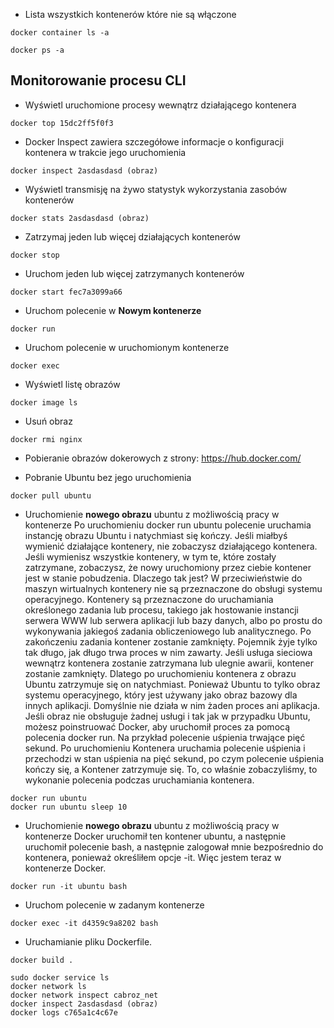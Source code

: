 * Lista wszystkich kontenerów które nie są włączone 

```shell
docker container ls -a
```

```shell
docker ps -a
```

## Monitorowanie procesu CLI

* Wyświetl uruchomione procesy wewnątrz działającego kontenera 
```shell
docker top 15dc2ff5f0f3
```

* Docker Inspect zawiera szczegółowe informacje o konfiguracji kontenera w trakcie jego uruchomienia
```shell
docker inspect 2asdasdasd (obraz)
```

* Wyświetl transmisję na żywo statystyk wykorzystania zasobów kontenerów
```shell
docker stats 2asdasdasd (obraz)
```

* Zatrzymaj jeden lub więcej działających kontenerów

```shell
docker stop
```

* Uruchom jeden lub więcej zatrzymanych kontenerów
```shell
docker start fec7a3099a66
```

* Uruchom polecenie w **Nowym kontenerze**

```shell
docker run
```

* Uruchom polecenie w uruchomionym kontenerze

```shell
docker exec
```

* Wyświetl listę obrazów
```shell
docker image ls
```

* Usuń obraz 
```shell
docker rmi nginx
```

* Pobieranie obrazów dokerowych z strony: https://hub.docker.com/

* Pobranie Ubuntu bez jego uruchomienia
```shell
docker pull ubuntu
```

* Uruchomienie **nowego obrazu** ubuntu z możliwością pracy w kontenerze
Po uruchomieniu docker run ubuntu polecenie uruchamia instancję obrazu Ubuntu i natychmiast się kończy. Jeśli miałbyś wymienić działające kontenery, nie zobaczysz działającego kontenera. Jeśli wymienisz wszystkie kontenery, w tym te, które zostały zatrzymane, zobaczysz, że nowy uruchomiony przez ciebie kontener jest w stanie pobudzenia. Dlaczego tak jest? W przeciwieństwie do maszyn wirtualnych kontenery nie są przeznaczone do obsługi systemu operacyjnego. Kontenery są przeznaczone do uruchamiania określonego zadania lub procesu, takiego jak hostowanie instancji serwera WWW lub serwera aplikacji lub bazy danych, albo po prostu do wykonywania jakiegoś zadania obliczeniowego lub analitycznego. Po zakończeniu zadania kontener zostanie zamknięty. Pojemnik żyje tylko tak długo, jak długo trwa proces w nim zawarty. Jeśli usługa sieciowa wewnątrz kontenera zostanie zatrzymana lub ulegnie awarii, kontener zostanie zamknięty. Dlatego po uruchomieniu kontenera z obrazu Ubuntu zatrzymuje się on natychmiast. Ponieważ Ubuntu to tylko obraz systemu operacyjnego, który jest używany jako obraz bazowy dla innych aplikacji. Domyślnie nie działa w nim żaden proces ani aplikacja. Jeśli obraz nie obsługuje żadnej usługi i tak jak w przypadku Ubuntu, możesz poinstruować Docker, aby uruchomił proces za pomocą polecenia docker run. Na przykład polecenie uśpienia trwające pięć sekund. Po uruchomieniu Kontenera uruchamia polecenie uśpienia i przechodzi w stan uśpienia na pięć sekund, po czym polecenie uśpienia kończy się, a Kontener zatrzymuje się. To, co właśnie zobaczyliśmy, to wykonanie polecenia podczas uruchamiania kontenera.
```shell
docker run ubuntu
docker run ubuntu sleep 10
```

* Uruchomienie **nowego obrazu** ubuntu z możliwością pracy w kontenerze 
Docker uruchomił ten kontener ubuntu, a następnie uruchomił polecenie bash, 
a następnie zalogował mnie bezpośrednio do kontenera, ponieważ określiłem opcje -it. 
Więc jestem teraz w kontenerze Docker.
```shell
docker run -it ubuntu bash 
```

* Uruchom polecenie w zadanym kontenerze
```shell
docker exec -it d4359c9a8202 bash 
```

* Uruchamianie pliku Dockerfile. 
```shell
docker build .
```


```shell
sudo docker service ls
docker network ls
docker network inspect cabroz_net
docker inspect 2asdasdasd (obraz)
docker logs c765a1c4c67e 
```